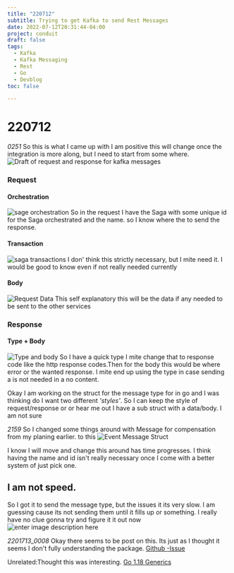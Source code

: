 ```yaml
---
title: "220712"
subtitle: Trying to get Kafka to send Rest Messages
date: 2022-07-12T20:31:44-04:00
project: conduit
draft: false
tags:
  - Kafka 
  - Kafka Messaging
  - Rest
  - Go
  - Devblog  
toc: false

---
```


# 220712
*0251*
So this is what I came up with I am positive this will change once the integration is more along, but I need to start from some where. 
![Draft of request and response for kafka messages](https://i.imgur.com/BpSgQ1N.png)

### Request
#### Orchestration
![sage orchestration](https://i.imgur.com/q69SSB3.png)
So in the request I have the Saga with some unique id for the Saga orchestrated and the name. so I know where the to send the response.  
#### Transaction
![saga transactions](https://i.imgur.com/yvpPxUY.png)
I don' think this strictly necessary, but I mite need it. I would be good to know even if not really needed currently 

#### Body
![Request Data](https://i.imgur.com/KnXU7C0.png)
This self explanatory this will be the data if any needed to be sent to the other services 

### Response

#### Type + Body
![Type and body](https://i.imgur.com/PaU18pA.png)
So I have a quick type I mite change that to response code like the http response codes.Then for the body this would be where error or the wanted response. I mite end up using the type in case sending a is not needed in a no content.   


Okay I am working on the struct for the message type for in go and I was thinking do I want two different *'styles'*. So I can keep the style of request/response or or hear me out I have a sub struct with a data/body. I am not sure 

*2159*
So I changed some things around with Message for compensation from my planing earlier. to this
![Event Message Struct ](https://i.imgur.com/h77YTEb.png)

I know I will move and change this around has time progresses. I think having the name and id isn't really necessary once I come with a better system of just pick one. 

## I am not speed.  

So I got it to send the message type, but the issues it its very slow. I am guessing cause its not sending them until it fills up or something. I really have no clue gonna try and figure it it out now
![enter image description here](https://i.imgur.com/0Mj846a.png)


*2201713_0008*
Okay there seems to be post on this. Its just as I thought it seems I don't fully understanding the package. 
 [Github -Issue](https://github.com/segmentio/kafka-go/issues/417)




Unrelated:Thought this was interesting. [Go 1.18 Generics](https://bignerdranch.com/blog/exploring-go-v1-18s-generics/)